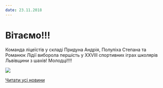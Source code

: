 ```yaml
---
date: 23.11.2018
---
```

# Вітаємо!!!

Команда ліцеїстів у складі Придуна Андрія, Полуліха Степана та Романюк Лідії виборола першість у XXVIII спортивних іграх школярів Львівщини з шахів! Молодці!!!!

![](/images/blog/вітаємо/шахи2018.jpg)

[Читати усі новини](/news)
